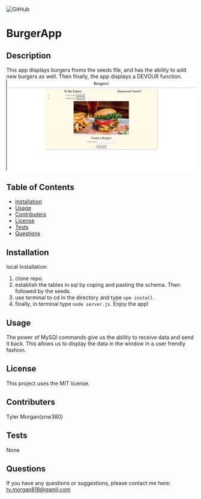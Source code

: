 
![GitHub](https://img.shields.io/badge/license-undefined-green)
    
  # BurgerApp
  ## Description
  This app displays burgers froms the seeds file, and has the ability to add new burgers as well. Then finally, the app displays a DEVOUR function.
![Screenshot](public/assets/img/Screenshot(72).png)
  ## Table of Contents
  * [Installation](##Installation)
  * [Usage](##Usage)
  * [Contributers](##Contributers)
  * [License](##License)
  * [Tests](##Tests)
  * [Questions](##Questions)
  ## Installation
  local Installation: 
  1. clone repo.
  2. establish the tables in sql by coping and pasting the schema. Then followed by the seeds.
  3. use terminal to cd in the directory and type `npm install`.
  4. finally, in terminal type `node server.js`. Enjoy the app!
  ## Usage
  The power of MySQl commands give us the ability to receive data and send it back. This allows us to display the data in the window in a user frendly fashion.
  ## License
  This project uses the MIT license.
  ## Contributers
  Tyler Morgan(snw380)
  ## Tests
  None
  ## Questions
  If you have any questions or suggestions, please contact me here:
  ty.morgan818@gamil.com